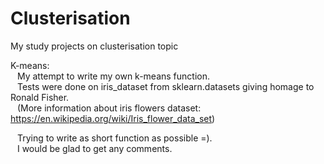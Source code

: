 # Clusterisation
My study projects on clusterisation topic

K-means:<br>
&ensp; My attempt to write my own k-means function.<br>
&ensp;  Tests were done on iris_dataset from sklearn.datasets giving homage to Ronald Fisher.<br>
&ensp;  (More information about iris flowers dataset: https://en.wikipedia.org/wiki/Iris_flower_data_set)
 
&ensp; Trying to write as short function as possible =).<br>
&ensp; I would be glad to get any comments.
